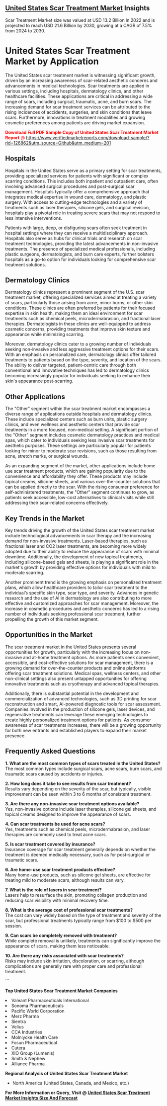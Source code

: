 <h2><a href="https://www.verifiedmarketreports.com/download-sample/?rid=126862&amp;utm_source=Github&amp;utm_medium=201" target="_blank">United States Scar Treatment Market</a> Insights</h2><p>Scar Treatment Market size was valued at USD 13.2 Billion in 2022 and is projected to reach USD 21.6 Billion by 2030, growing at a CAGR of 7.5% from 2024 to 2030.</p><p><h1>United States Scar Treatment Market by Application</h1><p>The United States scar treatment market is witnessing significant growth, driven by an increasing awareness of scar-related aesthetic concerns and advancements in medical technologies. Scar treatments are applied in various settings, including hospitals, dermatology clinics, and other healthcare facilities. These applications are critical in addressing a wide range of scars, including surgical, traumatic, acne, and burn scars. The increasing demand for scar treatment services can be attributed to the rising incidences of accidents, surgeries, and skin conditions that leave scars. Furthermore, innovations in treatment modalities and growing cosmetic preferences among patients are driving market expansion.</p><p><p><span class=""><span style="color: #ff0000;"><strong>Download Full PDF Sample Copy of United States Scar Treatment Market Report</strong> @ </span><a href="https://www.verifiedmarketreports.com/download-sample/?rid=126862&amp;utm_source=Github&amp;utm_medium=201" target="_blank">https://www.verifiedmarketreports.com/download-sample/?rid=126862&amp;utm_source=Github&amp;utm_medium=201</a></span></p></p><h2>Hospitals</h2><p>Hospitals in the United States serve as a primary setting for scar treatments, providing specialized services for patients with significant or complex scarring conditions. This includes both inpatient and outpatient care, often involving advanced surgical procedures and post-surgical scar management. Hospitals typically offer a comprehensive approach that integrates medical expertise in wound care, dermatology, and plastic surgery. With access to cutting-edge technologies and a variety of treatments such as laser therapies, silicone gels, and surgical revision, hospitals play a pivotal role in treating severe scars that may not respond to less intensive interventions.</p><p>Patients with large, deep, or disfiguring scars often seek treatment in hospital settings where they can receive a multidisciplinary approach. Hospitals also serve as hubs for clinical trials and research on scar treatment technologies, providing the latest advancements in non-invasive treatments. The presence of specialized medical professionals, including plastic surgeons, dermatologists, and burn care experts, further bolsters hospitals as a go-to option for individuals looking for comprehensive scar treatment solutions.</p><h2>Dermatology Clinics</h2><p>Dermatology clinics represent a prominent segment of the U.S. scar treatment market, offering specialized services aimed at treating a variety of scars, particularly those arising from acne, minor burns, or other skin conditions. These clinics are often preferred by patients for their focused expertise in skin health, making them an ideal environment for scar treatments such as chemical peels, microdermabrasion, and fractional laser therapies. Dermatologists in these clinics are well-equipped to address cosmetic concerns, providing treatments that improve skin texture and appearance while minimizing scarring.</p><p>Moreover, dermatology clinics cater to a growing number of individuals seeking non-invasive and less aggressive treatment options for their scars. With an emphasis on personalized care, dermatology clinics offer tailored treatments to patients based on the type, severity, and location of the scars. The ability to deliver targeted, patient-centric care through both conventional and innovative techniques has led to dermatology clinics becoming increasingly popular for individuals seeking to enhance their skin's appearance post-scarring.</p><h2>Other Applications</h2><p>The "Other" segment within the scar treatment market encompasses a diverse range of applications outside hospitals and dermatology clinics. These include specialized centers such as burn units, plastic surgery clinics, and even wellness and aesthetic centers that provide scar treatments in a more focused, non-medical setting. A significant portion of the "Other" segment includes cosmetic dermatology practices and medical spas, which cater to individuals seeking less invasive scar treatments for aesthetic purposes. These settings are particularly popular for patients looking for minor to moderate scar revisions, such as those resulting from acne, stretch marks, or surgical wounds.</p><p>As an expanding segment of the market, other applications include home-use scar treatment products, which are gaining popularity due to the convenience and affordability they offer. These products may include topical creams, silicone sheets, and various over-the-counter solutions that can be applied directly to the scar. With the rising consumer preference for self-administered treatments, the "Other" segment continues to grow, as patients seek accessible, low-cost alternatives to clinical visits while still addressing their scar-related concerns effectively.</p><h2>Key Trends in the Market</h2><p>Key trends driving the growth of the United States scar treatment market include technological advancements in scar therapy and the increasing demand for non-invasive treatments. Laser-based therapies, such as fractional laser and CO2 laser treatments, are becoming more widely adopted due to their ability to reduce the appearance of scars with minimal downtime. Additionally, the development of new topical treatments, including silicone-based gels and sheets, is playing a significant role in the market's growth by providing effective options for individuals with mild to moderate scarring.</p><p>Another prominent trend is the growing emphasis on personalized treatment plans, which allow healthcare providers to tailor scar treatment to the individual’s specific skin type, scar type, and severity. Advances in genetic research and the use of AI in dermatology are also contributing to more effective and customized approaches for scar management. Moreover, the increase in cosmetic procedures and aesthetic concerns has led to a rising number of individuals seeking professional scar treatment, further propelling the growth of this market segment.</p><h2>Opportunities in the Market</h2><p>The scar treatment market in the United States presents several opportunities for growth, particularly with the increasing focus on non-invasive and at-home treatment options. As more patients seek convenient, accessible, and cost-effective solutions for scar management, there is a growing demand for over-the-counter products and online platforms offering scar treatment solutions. Medical spas, wellness centers, and other non-clinical settings also present untapped opportunities for offering innovative treatments such as cryotherapy and advanced topical therapies.</p><p>Additionally, there is substantial potential in the development and commercialization of advanced technologies, such as 3D printing for scar reconstruction and smart, AI-powered diagnostic tools for scar assessment. Companies involved in the production of silicone gels, laser devices, and regenerative treatments can leverage these emerging technologies to create highly personalized treatment options for patients. As consumer awareness of scar treatments increases, there will be a growing opportunity for both new entrants and established players to expand their market presence.</p><h2>Frequently Asked Questions</h2><p><strong>1. What are the most common types of scars treated in the United States?</strong><br> The most common types include surgical scars, acne scars, burn scars, and traumatic scars caused by accidents or injuries.</p><p><strong>2. How long does it take to see results from scar treatment?</strong><br> Results vary depending on the severity of the scar, but typically, visible improvement can be seen within 3 to 6 months of consistent treatment.</p><p><strong>3. Are there any non-invasive scar treatment options available?</strong><br> Yes, non-invasive options include laser therapies, silicone gel sheets, and topical creams designed to improve the appearance of scars.</p><p><strong>4. Can scar treatments be used for acne scars?</strong><br> Yes, treatments such as chemical peels, microdermabrasion, and laser therapies are commonly used to treat acne scars.</p><p><strong>5. Is scar treatment covered by insurance?</strong><br> Insurance coverage for scar treatment generally depends on whether the treatment is deemed medically necessary, such as for post-surgical or traumatic scars.</p><p><strong>6. Are home-use scar treatment products effective?</strong><br> Many home-use products, such as silicone gel sheets, are effective for treating mild to moderate scars, although results can vary.</p><p><strong>7. What is the role of lasers in scar treatment?</strong><br> Lasers help to resurface the skin, promoting collagen production and reducing scar visibility with minimal recovery time.</p><p><strong>8. What is the average cost of professional scar treatments?</strong><br> The cost can vary widely based on the type of treatment and severity of the scar, but professional treatments typically range from $100 to $500 per session.</p><p><strong>9. Can scars be completely removed with treatment?</strong><br> While complete removal is unlikely, treatments can significantly improve the appearance of scars, making them less noticeable.</p><p><strong>10. Are there any risks associated with scar treatments?</strong><br> Risks may include skin irritation, discoloration, or scarring, although complications are generally rare with proper care and professional treatment.</p>```</p><p><strong>Top United States Scar Treatment Market Companies</strong></p><div data-test-id=""><p><li>Valeant Pharmaceuticals International</li><li> Sonoma Pharmaceuticals</li><li> Pacific World Corporation</li><li> Merz Pharma</li><li> Sientra</li><li> Velius</li><li> CCA Industries</li><li> Molnlycke Health Care</li><li> Fosun Pharmaceutical</li><li> Cutera</li><li> XIO Group (Lumenis)</li><li> Smith & Nephew</li><li> Alliance Pharma</li></p><div><strong>Regional Analysis of&nbsp;United States Scar Treatment Market</strong></div><ul><li dir="ltr"><p dir="ltr">North America&nbsp;(United States, Canada, and Mexico, etc.)</p></li></ul><p><strong>For More Information or Query, Visit @&nbsp;</strong><strong><a href="https://www.verifiedmarketreports.com/product/global-scar-treatment-market-report-2019-competitive-landscape-trends-and-opportunities/?utm_source=Github&amp;utm_medium=201" target="_blank">United States Scar Treatment Market Insights Size And Forecast</a></strong></p></div>
